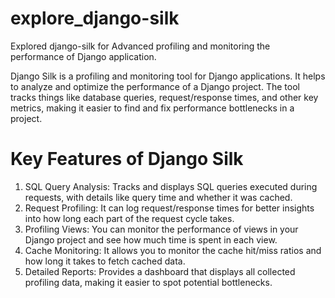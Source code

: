 # explore_django-silk
Explored django-silk for Advanced profiling and monitoring the performance of Django application.

Django Silk is a profiling and monitoring tool for Django applications. It helps to analyze and optimize the performance of a Django project. The tool tracks things like database queries, request/response times, and other key metrics, making it easier to find and fix performance bottlenecks in a project.

# Key Features of Django Silk
1. SQL Query Analysis: Tracks and displays SQL queries executed during requests, with details like query time and whether it was cached.
2. Request Profiling: It can log request/response times for better insights into how long each part of the request cycle takes.
3. Profiling Views: You can monitor the performance of views in your Django project and see how much time is spent in each view.
4. Cache Monitoring: It allows you to monitor the cache hit/miss ratios and how long it takes to fetch cached data.
5. Detailed Reports: Provides a dashboard that displays all collected profiling data, making it easier to spot potential bottlenecks.
